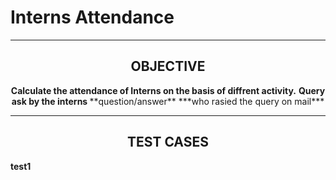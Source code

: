 # Interns Attendance</h1> 

------
<h2 align="center">OBJECTIVE</h2> 


<p align="center"><b>Calculate the attendance of Interns on the basis of diffrent activity.</b>
         <b>Query ask by the interns </b>
 **question/answer**
 ***who rasied the query on mail*** </p>



----

<h2 align="center">TEST CASES</h2> 

**test1**

        
    
